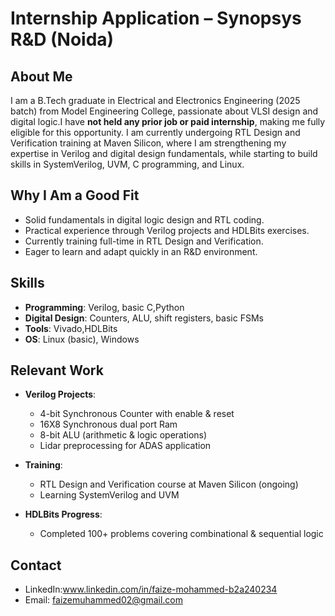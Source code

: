 # Internship Application – Synopsys R&D (Noida)

## About Me

I am a B.Tech graduate in Electrical and Electronics Engineering (2025 batch) from Model Engineering College, passionate about VLSI design and digital logic.I have **not held any prior job or paid internship**, making me fully eligible for this opportunity. I am currently undergoing RTL Design and Verification training at Maven Silicon, where I am strengthening my expertise in Verilog and digital design fundamentals, while starting to build skills in SystemVerilog, UVM, C programming, and Linux.

## Why I Am a Good Fit

* Solid fundamentals in digital logic design and RTL coding.
* Practical experience through Verilog projects and HDLBits exercises.
* Currently training full-time in RTL Design and Verification.
* Eager to learn and adapt quickly in an R&D environment.

## Skills

* **Programming**: Verilog, basic C,Python
* **Digital Design**: Counters, ALU, shift registers, basic FSMs
* **Tools**: Vivado,HDLBits
* **OS**: Linux (basic), Windows

## Relevant Work

* **Verilog Projects**:

  * 4-bit Synchronous Counter with enable & reset
  * 16X8 Synchronous dual port Ram
  * 8-bit ALU (arithmetic & logic operations)
  * Lidar preprocessing for ADAS application  

* **Training**:

  * RTL Design and Verification course at Maven Silicon (ongoing)
  * Learning SystemVerilog and UVM

* **HDLBits Progress**:

  * Completed 100+ problems covering combinational & sequential logic

## Contact

* LinkedIn:www.linkedin.com/in/faize-mohammed-b2a240234
* Email: faizemuhammed02@gmail.com
